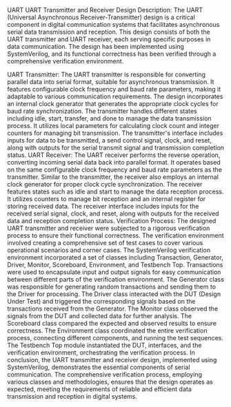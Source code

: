 UART
UART Transmitter and Receiver Design Description:
The UART (Universal Asynchronous Receiver-Transmitter) design is a critical component in digital communication systems that facilitates asynchronous serial data transmission and reception. This design consists of both the UART transmitter and UART receiver, each serving specific purposes in data communication. The design has been implemented using SystemVerilog, and its functional correctness has been verified through a comprehensive verification environment.

UART Transmitter:
The UART transmitter is responsible for converting parallel data into serial format, suitable for asynchronous transmission.
It features configurable clock frequency and baud rate parameters, making it adaptable to various communication requirements.
The design incorporates an internal clock generator that generates the appropriate clock cycles for baud rate synchronization.
The transmitter handles different states including idle, start, transfer, and done to manage the data transmission process.
It utilizes local parameters for calculating clock count and integer counters for managing bit transmission.
The transmitter's interface includes inputs for data to be transmitted, a send control signal, clock, and reset, along with outputs for the serial transmit signal and transmission completion status.
UART Receiver:
The UART receiver performs the reverse operation, converting incoming serial data back into parallel format.
It operates based on the same configurable clock frequency and baud rate parameters as the transmitter.
Similar to the transmitter, the receiver also employs an internal clock generator for proper clock cycle synchronization.
The receiver features states such as idle and start to manage the data reception process.
It utilizes counters to manage bit reception and an internal register for storing received data.
The receiver interface includes inputs for the received serial signal, clock, and reset, along with outputs for the received data and reception completion status.
Verification Process:
The designed UART transmitter and receiver were subjected to a rigorous verification process to ensure their functional correctness.
The verification environment involved creating a comprehensive set of test cases to cover various operational scenarios and corner cases.
The SystemVerilog verification environment incorporated a set of classes including Transaction, Generator, Driver, Monitor, Scoreboard, Environment, and Testbench Top.
Transactions were used to encapsulate input and output signals for easy communication between different parts of the verification environment.
The Generator class was responsible for generating random transactions and sending them to the Driver for processing.
The Driver class interacted with the DUT (Design Under Test) and triggered the corresponding signals based on the transactions received from the Generator.
The Monitor class observed the signals from the DUT and collected data for further analysis.
The Scoreboard class compared the expected and observed results to ensure correctness.
The Environment class coordinated the entire verification process, connecting different components, and running the test sequences.
The Testbench Top module instantiated the DUT, interfaces, and the verification environment, orchestrating the verification process.
In conclusion, the UART transmitter and receiver design, implemented using SystemVerilog, demonstrates the essential components of serial communication. The comprehensive verification process, employing various classes and methodologies, ensures that the design operates as expected, meeting the requirements of reliable and efficient data transmission and reception in digital systems.

